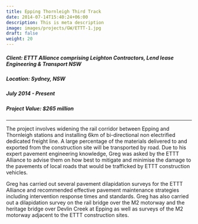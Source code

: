 ```yaml
---
title: Epping Thornleigh Third Track
date: 2014-07-14T15:40:24+06:00
description: This is meta description
image: images/projects/GW/ETTT-1.jpg
draft: false
weight: 20
---
```

##### Client: ETTT Alliance comprising Leighton Contractors, Lend lease Engineering & Transport NSW
##### Location: Sydney, NSW
##### July 2014 - Present
##### Project Value: $265 million

<p>
<hr>

The project involves widening the rail corridor between Epping and Thornleigh stations and installing 6km of bi-directional non electrified dedicated freight line. A large percentage of the materials delivered to and exported from the construction site will be transported by road. Due to his expert pavement engineering knowledge, Greg was asked by the ETTT Alliance to advise them on how best to mitigate and minimise the damage to the pavements of local roads that would be trafficked by ETTT construction vehicles.

Greg has carried out several pavement dilapidation surveys for the ETTT Alliance and recommended effective pavement maintenance strategies including intervention response times and standards. Greg has also carried out a dilapidation survey on the rail bridge over the M2 motorway and the heritage bridge over Devlin Creek at Epping as well as surveys of the M2 motorway adjacent to the ETTT construction sites.
